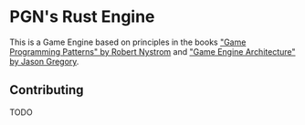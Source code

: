 # PGN's Rust Engine

This is a Game Engine based on principles in the books ["Game Programming Patterns" by Robert Nystrom](https://gameprogrammingpatterns.com/contents.html) and ["Game Engine Architecture" by Jason Gregory](https://drive.google.com/file/d/1E3Q9uDai5RAA4WQRD6OyvzrrqwHJNOxH/view?usp=drive_link).

## Contributing

TODO
